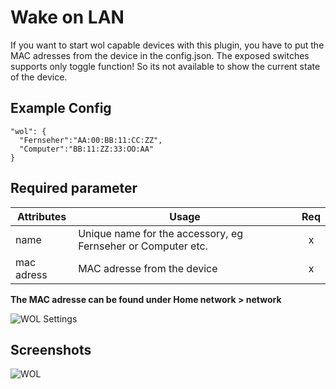 # Wake on LAN

If you want to start wol capable devices with this plugin, you have to put the MAC adresses from the device in the config.json. The exposed switches supports only toggle function! So its not available to show the current state of the device.



## Example Config

```
"wol": {
  "Fernseher":"AA:00:BB:11:CC:ZZ",
  "Computer":"BB:11:ZZ:33:OO:AA"
}
```



## Required parameter

| Attributes | Usage | Req |
|------------|-------|:----------:|
| name | Unique name for the accessory, eg Fernseher or Computer etc. | x |
| mac adress | MAC adresse from the device | x |



**The MAC adresse can be found under Home network > network**

![WOL Settings](https://raw.githubusercontent.com/SeydX/homebridge-fritz-platform/master/docs/images/wol_mac.png)



## Screenshots

![WOL](https://github.com/SeydX/homebridge-fritz-platform/raw/master/images/wol.jpg)
